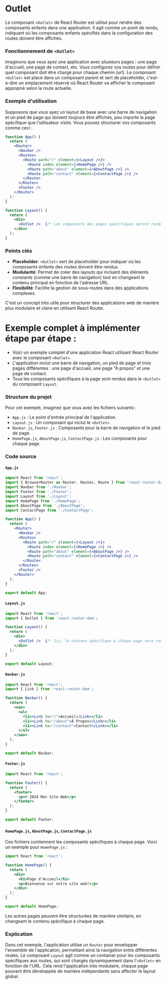 # Outlet

Le composant `<Outlet>` de React Router est utilisé pour rendre des composants enfants dans une application. Il agit comme un point de rendu, indiquant où les composants enfants spécifiés dans la configuration des routes doivent être affichés. 

### Fonctionnement de `<Outlet>`
Imaginons que vous ayez une application avec plusieurs pages : une page d'accueil, une page de contact, etc. Vous configurez vos routes pour définir quel composant doit être chargé pour chaque chemin (url). Le composant `<Outlet>` est placé dans un composant parent et sert de placeholder, c'est-à-dire un emplacement réservé où React Router va afficher le composant approprié selon la route actuelle.

### Exemple d'utilisation
Supposons que vous ayez un layout de base avec une barre de navigation et un pied de page qui doivent toujours être affichés, peu importe la page spécifique que l'utilisateur visite. Vous pouvez structurer vos composants comme ceci :

```jsx
function App() {
  return (
    <Router>
      <Navbar />
      <Routes>
        <Route path="/" element={<Layout />}>
          <Route index element={<HomePage />} />
          <Route path="about" element={<AboutPage />} />
          <Route path="contact" element={<ContactPage />} />
        </Route>
      </Routes>
      <Footer />
    </Router>
  );
}

function Layout() {
  return (
    <div>
      <Outlet />  {/* Les composants des pages spécifiques seront rendus ici */}
    </div>
  );
}
```

### Points clés
- **Placeholder**: `<Outlet>` sert de placeholder pour indiquer où les composants enfants des routes doivent être rendus.
- **Modularité**: Permet de créer des layouts qui incluent des éléments constants (comme une barre de navigation) tout en changeant le contenu principal en fonction de l'adresse URL.
- **Flexibilité**: Facilite la gestion de sous-routes dans des applications complexes.

C'est un concept très utile pour structurer des applications web de manière plus modulaire et claire en utilisant React Router.

# Exemple complet à implémenter étape par étape : 

- Voici un exemple complet d'une application React utilisant React Router avec le composant `<Outlet>`.
- L'application inclut une barre de navigation, un pied de page et trois pages différentes : une page d'accueil, une page "À propos" et une page de contact.
- Tous les composants spécifiques à la page sont rendus dans le `<Outlet>` du composant `Layout`.

### Structure du projet

Pour cet exemple, imaginez que vous avez les fichiers suivants :

- `App.js` : Le point d'entrée principal de l'application.
- `Layout.js` : Un composant qui inclut le `<Outlet>`.
- `Navbar.js`, `Footer.js` : Composants pour la barre de navigation et le pied de page.
- `HomePage.js`, `AboutPage.js`, `ContactPage.js` : Les composants pour chaque page.

### Code source

#### `App.js`

```jsx
import React from 'react';
import { BrowserRouter as Router, Routes, Route } from 'react-router-dom';
import Navbar from './Navbar';
import Footer from './Footer';
import Layout from './Layout';
import HomePage from './HomePage';
import AboutPage from './AboutPage';
import ContactPage from './ContactPage';

function App() {
  return (
    <Router>
      <Navbar />
      <Routes>
        <Route path="/" element={<Layout />}>
          <Route index element={<HomePage />} />
          <Route path="about" element={<AboutPage />} />
          <Route path="contact" element={<ContactPage />} />
        </Route>
      </Routes>
      <Footer />
    </Router>
  );
}

export default App;
```

#### `Layout.js`

```jsx
import React from 'react';
import { Outlet } from 'react-router-dom';

function Layout() {
  return (
    <div>
      <Outlet />  {/* Ici, le contenu spécifique à chaque page sera rendu */}
    </div>
  );
}

export default Layout;
```

#### `Navbar.js`

```jsx
import React from 'react';
import { Link } from 'react-router-dom';

function Navbar() {
  return (
    <nav>
      <ul>
        <li><Link to="/">Accueil</Link></li>
        <li><Link to="/about">À Propos</Link></li>
        <li><Link to="/contact">Contact</Link></li>
      </ul>
    </nav>
  );
}

export default Navbar;
```

#### `Footer.js`

```jsx
import React from 'react';

function Footer() {
  return (
    <footer>
      <p>© 2024 Mon Site Web</p>
    </footer>
  );
}

export default Footer;
```

#### `HomePage.js`, `AboutPage.js`, `ContactPage.js`

Ces fichiers contiennent les composants spécifiques à chaque page. Voici un exemple pour `HomePage.js` :

```jsx
import React from 'react';

function HomePage() {
  return (
    <div>
      <h1>Page d'Accueil</h1>
      <p>Bienvenue sur notre site web!</p>
    </div>
  );
}

export default HomePage;
```

Les autres pages peuvent être structurées de manière similaire, en changeant le contenu spécifique à chaque page.

### Explication

Dans cet exemple, l'application utilise un `Router` pour envelopper l'ensemble de l'application, permettant ainsi la navigation entre différentes routes. Le composant `Layout` agit comme un container pour les composants spécifiques aux routes, qui sont chargés dynamiquement dans l'`<Outlet>` en fonction de l'URL. Cela rend l'application très modulaire, chaque page pouvant être développée de manière indépendante sans affecter le layout global.

